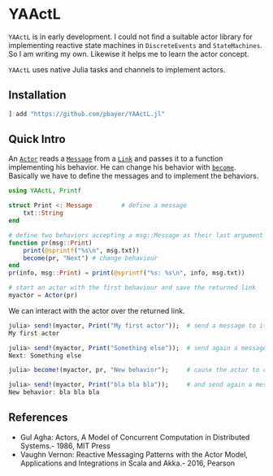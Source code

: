 # YAActL

`YAActL` is in early development. I could not find a suitable actor library for implementing reactive state machines in `DiscreteEvents` and `StateMachines`. So I am writing my own. Likewise it helps me to learn the actor concept.

`YAActL` uses native Julia tasks and channels to implement actors.

## Installation

```julia
] add "https://github.com/pbayer/YAActL.jl"
```

## Quick Intro

An [`Actor`](@ref) reads a [`Message`](@ref) from a [`Link`](@ref) and passes it to a function implementing his behavior. He can change his behavior with [`become`](@ref). Basically we have to define the messages and to implement the behaviors.

```julia
using YAActL, Printf

struct Print <: Message        # define a message
    txt::String
end

# define two behaviors accepting a msg::Message as their last argument
function pr(msg::Print)
    print(@sprintf("%s\n", msg.txt))
    become(pr, "Next") # change behaviour
end
pr(info, msg::Print) = print(@sprintf("%s: %s\n", info, msg.txt))

# start an actor with the first behaviour and save the returned link
myactor = Actor(pr)
```

We can interact with the actor over the returned link.

```julia
julia> send!(myactor, Print("My first actor"));  # send a message to it
My first actor

julia> send!(myactor, Print("Something else"));  # send again a message
Next: Something else

julia> become!(myactor, pr, "New behavior");     # cause the actor to change the behavior to another one

julia> send!(myactor, Print("bla bla bla"));     # and send again a message
New behavior: bla bla bla
```

## References

- Gul Agha: Actors, A Model of Concurrent Computation in Distributed Systems.- 1986, MIT Press
- Vaughn Vernon: Reactive Messaging Patterns with the Actor Model, Applications and Integrations in Scala and Akka.- 2016, Pearson
